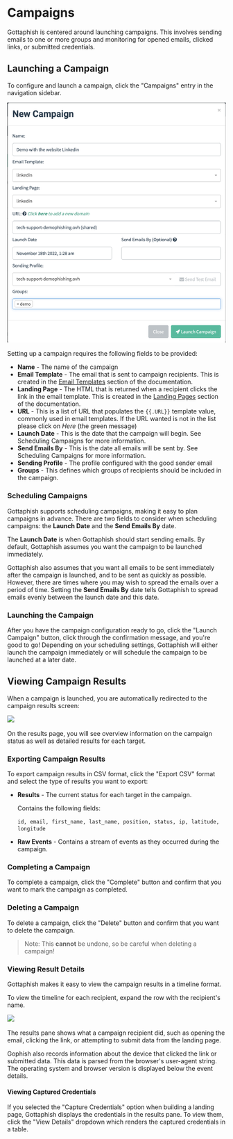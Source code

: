 # Campaigns

Gottaphish is centered around launching campaigns. This involves sending emails to one or more groups and monitoring for opened emails, clicked links, or submitted credentials.

## Launching a Campaign

To configure and launch a campaign, click the "Campaigns" entry in the navigation sidebar.

![](<../.gitbook/assets/image (3).png>)

Setting up a campaign requires the following fields to be provided:

* **Name** - The name of the campaign
* **Email Template** - The email that is sent to campaign recipients. This is created in the [Email Templates](templates.md) section of the documentation.
* **Landing Page** - The HTML that is returned when a recipient clicks the link in the email template. This is created in the [Landing Pages](landing-pages.md) section of the documentation.&#x20;
* **URL** - This is a list of URL that populates the `{{.URL}}` template value, commonly used in email templates. If the URL wanted is not in the list please click on _Here_ (the green message)
* **Launch Date** - This is the date that the campaign will begin. See Scheduling Campaigns for more information.
* **Send Emails By** - This is the date all emails will be sent by. See Scheduling Campaigns for more information.
* **Sending Profile** - The profile configured with the good sender email
* **Groups** - This defines which groups of recipients should be included in the campaign.

### Scheduling Campaigns

Gottaphish supports scheduling campaigns, making it easy to plan campaigns in advance. There are two fields to consider when scheduling campaigns: the **Launch Date** and the **Send Emails By** date.

The **Launch Date** is when Gottaphish should start sending emails. By default, Gottaphish assumes you want the campaign to be launched immediately.

Gottaphish also assumes that you want all emails to be sent immediately after the campaign is launched, and to be sent as quickly as possible. However, there are times where you may wish to spread the emails over a period of time. Setting the **Send Emails By** date tells Gottaphish to spread emails evenly between the launch date and this date.

### Launching the Campaign

After you have the campaign configuration ready to go, click the "Launch Campaign" button, click through the confirmation message, and you're good to go! Depending on your scheduling settings, Gottaphish will either launch the campaign immediately or will schedule the campaign to be launched at a later date.

## Viewing Campaign Results

When a campaign is launched, you are automatically redirected to the campaign results screen:

![](../.gitbook/assets/localhost\_3333\_campaigns\_25-macbook.png)

On the results page, you will see overview information on the campaign status as well as detailed results for each target.

### Exporting Campaign Results

To export campaign results in CSV format, click the "Export CSV" format and select the type of results you want to export:

*   **Results** - The current status for each target in the campaign.

    Contains the following fields:

    ```
    id, email, first_name, last_name, position, status, ip, latitude, longitude
    ```
* **Raw Events** - Contains a stream of events as they occurred during the campaign.

### Completing a Campaign

To complete a campaign, click the "Complete" button and confirm that you want to mark the campaign as completed.

### Deleting a Campaign

To delete a campaign, click the "Delete" button and confirm that you want to delete the campaign.

> Note: This **cannot** be undone, so be careful when deleting a campaign!

### Viewing Result Details

Gottaphish makes it easy to view the campaign results in a timeline format.

To view the timeline for each recipient, expand the row with the recipient's name.

![](../.gitbook/assets/screen-shot-2018-10-08-at-11.17.40-pm.png)

The results pane shows what a campaign recipient did, such as opening the email, clicking the link, or attempting to submit data from the landing page.

Gophish also records information about the device that clicked the link or submitted data. This data is parsed from the browser's user-agent string. The operating system and browser version is displayed below the event details.

#### Viewing Captured Credentials

If you selected the "Capture Credentials" option when building a landing page, Gottaphish displays the credentials in the results pane. To view them, click the "View Details" dropdown which renders the captured credentials in a table.
